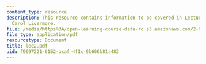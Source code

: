 ```yaml
---
content_type: resource
description: This resource contains information to be covered in Lecture 2 by Prof.
  Carol Livermore.
file: /media/https%3A/open-learning-course-data-rc.s3.amazonaws.com/2-001-mechanics-materials-i-fall-2006/f96972216152bcaf4f1c9b606b81a483_lec2.pdf
file_type: application/pdf
resourcetype: Document
title: lec2.pdf
uid: f9697221-6152-bcaf-4f1c-9b606b81a483
---
```

